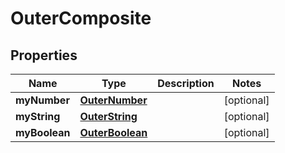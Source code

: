 # OuterComposite

## Properties
Name | Type | Description | Notes
------------ | ------------- | ------------- | -------------
**myNumber** | [**OuterNumber**](OuterNumber.md) |  |  [optional]
**myString** | [**OuterString**](OuterString.md) |  |  [optional]
**myBoolean** | [**OuterBoolean**](OuterBoolean.md) |  |  [optional]
